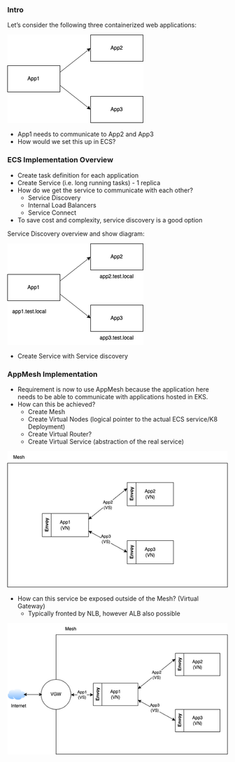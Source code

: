 ### Intro
Let’s consider the following three containerized web applications:

![Three containerized web application](/images/app-scenario.jpg "app")

- App1 needs to communicate to App2 and App3
- How would we set this up in ECS?

### ECS Implementation Overview
- Create task definition for each application
- Create Service (i.e. long running tasks) - 1 replica
- How do we get the service to communicate with each other?
  - Service Discovery
  - Internal Load Balancers
  - Service Connect
- To save cost and complexity, service discovery is a good option

Service Discovery overview and show diagram:

![Three containerized web application in ECS with Service Discovery](/images/app-ecs.jpg "app-ecs")

- Create Service with Service discovery

### AppMesh Implementation
- Requirement is now to use AppMesh because the application here needs to be able to communicate with applications hosted in EKS.
- How can this be achieved?
  - Create Mesh
  - Create Virtual Nodes (logical pointer to the actual ECS service/K8 Deployment)
  - Create Virtual Router?
  - Create Virtual Service (abstraction of the real service)

![Three containerized web application with App Mesh and ECS](/images/app-appmesh.jpg "app-appmesh")


- How can this service be exposed outside of the Mesh? (Virtual Gateway)
  - Typically fronted by NLB, however ALB also possible

![Containerized web application access using virtual gateway ](/images/app-appmesh-vgw.jpg "app-appmesh-vgw")
